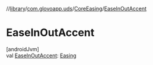 //[library](../../../index.md)/[com.glovoapp.uds](../index.md)/[CoreEasing](index.md)/[EaseInOutAccent](-ease-in-out-accent.md)

# EaseInOutAccent

[androidJvm]\
val [EaseInOutAccent](-ease-in-out-accent.md): [Easing](https://developer.android.com/reference/kotlin/androidx/compose/animation/core/Easing.html)
